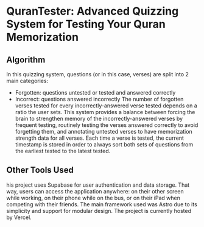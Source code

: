 # QuranTester: Advanced Quizzing System for Testing Your Quran Memorization
## Algorithm
In this quizzing system, questions (or in this case, verses) are split into 2 main categories:
- Forgotten: questions untested or tested and answered correctly
- Incorrect: questions answered incorrectly
The number of forgotten verses tested for every incorrectly-answered verse tested depends on a ratio the user sets. This system provides a balance between forcing the brain to strengthen memory of the incorrectly-answered verses by frequent testing, routinely testing the verses answered correctly to avoid forgetting them, and annotating untested verses to have memorization strength data for all verses. Each time a verse is tested, the current timestamp is stored in order to always sort both sets of questions from the earliest tested to the latest tested.
## Other Tools Used
his project uses Supabase for user authentication and data storage. That way, users can access the application anywhere: on their other screen while working, on their phone while on the bus, or on their iPad when competing with their friends. The main framework used was Astro due to its simplicity and support for modular design. The project is currently hosted by Vercel.

